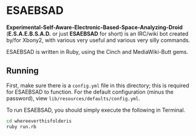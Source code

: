 # ESAEBSAD

**Experimental-Self-Aware-Electronic-Based-Space-Analyzing-Droid** (**E.S.A.E.B.S.A.D.** or just **ESAEBSAD** for short) is an IRC/wiki bot created by/for Xbony2, with various very useful and various very silly commands.

ESAEBSAD is written in Ruby, using the Cinch and MediaWiki-Butt gems.

## Running
First, make sure there is a `config.yml` file in this directory; this is required for ESAEBSAD to function. For the default configuration (minus the password), view `lib/resources/defaults/config.yml`.

To run ESAEBSAD, you should simply execute the following in Terminal.
```bash
cd whereeverthisfolderis
ruby run.rb
```